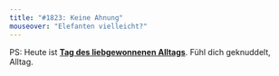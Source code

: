 ```yaml
---
title: "#1823: Keine Ahnung"
mouseover: "Elefanten vielleicht?"
---
```


PS:
Heute ist <a href="http://www.fonflatter.de/kalender"><strong>Tag des liebgewonnenen Alltags</strong></a>. Fühl dich geknuddelt, Alltag.

